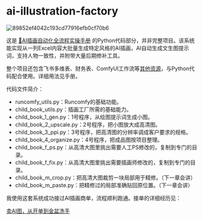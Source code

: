 # ai-illustration-factory

![89852ef4042c193cd77916efb0cf70b6](https://github.com/user-attachments/assets/3a861189-5fc3-44ae-9586-7c899db294b6)

这是 [🎨AI插画自动化全流程实操手册](https://qvokpfxqsh.feishu.cn/wiki/KJMgwMn0wiXeiqkFvHHcHFxAn8B) 的Python代码部分，并非完整项目。该系统能实现从一列Excel内容大批量生成特定风格的AI插画，AI自动生成文生图提示词，支持人物一致性，并附带大量后期修补工具。

整个项目还包含飞书多维表、财务表、ComfyUI工作流等[其他资源](https://qvokpfxqsh.feishu.cn/wiki/YLozwQC4piBqTNklhERcyrmonEg)，与Python代码配合使用。详细用法见手册。

代码文件简介：

- runcomfy_utils.py：Runcomfy的基础功能。
- child_book_utils.py：插画工厂所需的基础能力。
- child_book_1_gen.py：1号程序，从绘图提示词生成小图。
- child_book_2_upscale.py：2号程序，把小图放大成高清图。
- child_book_3_ppi.py：3号程序，把高清图的分辨率调成客户要求的规格。
- child_book_4_organize.py：4号程序，把成品图按项目整理。
- child_book_f_ps.py：从高清大图里挑出需要人工PS修改的，复制到专门的目录。
- child_book_f_fix.py：从高清大图里挑出需要插画师修改的，复制到专门的目录。
- child_book_m_crop.py：把高清大图裁剪一块局部用于精修。（下一章会讲）
- child_book_m_paste.py：把精修过的局部准确贴回原位置。（下一章会讲）

我使用这套系统成功接过AI插画商单，流程顺利跑通。接单的详细经历见：

[卖AI图，从开单到金盆洗手](https://victor42.eth.limo/post/automate-ai-illustrations-production/)
